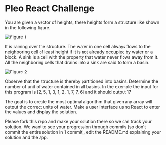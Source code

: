 # Pleo React Challenge

You are given a vector of heights, these heights form a structure like shown in the following figure.
 
![Figure 1](https://github.com/pleo-io/react-challenge/blob/master/figure1.png?raw=true "Figure 1")
 
It is raining over the structure.  The water in one cell always flows to the neighboring cell of least height if it is not already occupied by water or a block. A sink is a cell with the property that water never flows away from it. All the neighboring cells that drains into a sink are said to form a basin. 
 
![Figure 2](https://github.com/pleo-io/react-challenge/blob/master/figure2.png?raw=true "Figure 2")
 
Observe that the structure is thereby partitioned into basins. Determine the number of unit of water contained in all basins.
In the exemple the input for this program is
[2, 5, 1, 3, 1, 2, 1, 7, 7, 6] and it should output 17
 
The goal is to create the most optimal algorithm that given any array will output the correct units of water. Make a user interface using React to enter the values and display the solution.

Please fork this repo and make your solution there so we can track your solution.
We want to see your progression through commits (so don’t commit the entire solution in 1 commit), edit the README.md explaining your solution and the app.
